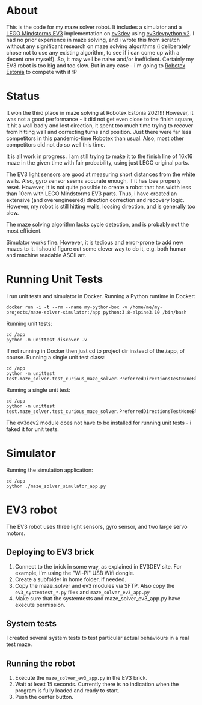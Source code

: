 # About

This is the code for my maze solver robot. It includes a simulator and a [LEGO Mindstorms EV3](https://www.lego.com/mindstorms) implementation on [ev3dev](https://www.ev3dev.org/) using [ev3devpython v2](https://sites.google.com/site/ev3devpython/). I had no prior experience in maze solving, and i wrote this from scratch without any significant research on maze solving algorithms (i deliberately chose not to use any existing algorithm, to see if i can come up with a decent one myself). So, it may well be naive and/or inefficient.  Certainly my EV3 robot is too big and too slow. But in any case - i'm going to [Robotex Estonia](https://robotex.international/competitions/maze-solving/) to compete with it :P 

# Status

It won the third place in maze solving at Robotex Estonia 2021!!! However, it was not a good performance - it did not get even close to the finish square, it hit a wall badly and lost direction, it spent too much time trying to recover from hitting wall and correcting turns and position. Just there were far less competitors in this pandemic-time Robotex than usual. Also, most other competitors did not do so well this time.  

It is all work in progress. I am still trying to make it to the finish line of 16x16 maze in the given time with fair probability, using just LEGO original parts.

The  EV3 light sensors are good at measuring short distances from the white walls. Also, gyro sensor seems accurate enough, if it has bee properly reset. However, it is not quite possible to create a robot that has width less than 10cm with LEGO Mindstorms EV3 parts. Thus, i have created an extensive (and overengineered) direction correction and recovery logic. However, my robot is still hitting walls, loosing direction, and is generally too slow.

The maze solving algorithm lacks cycle detection, and is probably not the most efficient. 

Simulator works fine. However, it is tedious and error-prone to add new mazes to it. I should figure out some clever way to do it, e.g. both human and machine readable ASCII art.

# Running Unit Tests

I run unit tests and simulator in Docker. Running a Python runtime in Docker:
```
docker run -i -t --rm --name my-python-box -v /home/me/my-projects/maze-solver-simulator:/app python:3.8-alpine3.10 /bin/bash
```
Running unit tests:
```
cd /app
python -m unittest discover -v
```
If not running in Docker then just cd to project dir instead of the /app, of course.
Running a single unit test class:
```
cd /app
python -m unittest test.maze_solver.test_curious_maze_solver.PreferredDirectionsTestNoneBlocked
```
Running a single unit test:
```
cd /app
python -m unittest test.maze_solver.test_curious_maze_solver.PreferredDirectionsTestNoneBlocked.test_should_randomly_either_turn_left_or_right_when_front_is_dead_end
```
The ev3dev2 module does not have to be installed for running unit tests - i faked it for unit tests.

# Simulator

Running the simulation application:
```
cd /app
python ./maze_solver_simulator_app.py
```

# EV3 robot

The EV3 robot uses three light sensors, gyro sensor, and two large servo motors.

## Deploying to EV3 brick

1. Connect to the brick in some way, as explained in EV3DEV site. For example, i'm using the "Wi-Pi" USB Wifi dongle.
2. Create a subfolder in home folder, if needed.
3. Copy the maze_solver and ev3 modules via SFTP. Also copy the ```ev3_systemtest_*.py``` files and ```maze_solver_ev3_app.py```
4. Make sure that the systemtests and maze_solver_ev3_app.py have execute permission.

## System tests

I created several system tests to test particular actual behaviours in a real test maze. 

## Running the robot

1. Execute the ```maze_solver_ev3_app.py``` in the EV3 brick.
2. Wait at least 15 seconds. Currently there is no indication when the program is fully loaded and ready to start.
3. Push the center button.
